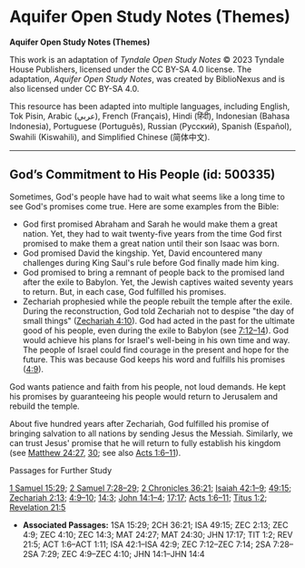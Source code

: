 # Aquifer Open Study Notes (Themes)

**Aquifer Open Study Notes (Themes)**

This work is an adaptation of *Tyndale Open Study Notes* © 2023 Tyndale House Publishers, licensed under the CC BY\-SA 4\.0 license. The adaptation, *Aquifer Open Study Notes*, was created by BiblioNexus and is also licensed under CC BY\-SA 4\.0\.

This resource has been adapted into multiple languages, including English, Tok Pisin, Arabic (عربي), French (Français), Hindi (हिंदी), Indonesian (Bahasa Indonesia), Portuguese (Português), Russian (Русский), Spanish (Español), Swahili (Kiswahili), and Simplified Chinese (简体中文).



--------------------------------

## God’s Commitment to His People (id: 500335)

Sometimes, God's people have had to wait what seems like a long time to see God's promises come true. Here are some examples from the Bible:

* God first promised Abraham and Sarah he would make them a great nation. Yet, they had to wait twenty\-five years from the time God first promised to make them a great nation until their son Isaac was born.
* God promised David the kingship. Yet, David encountered many challenges during King Saul's rule before God finally made him king.
* God promised to bring a remnant of people back to the promised land after the exile to Babylon. Yet, the Jewish captives waited seventy years to return. But, in each case, God fulfilled his promises.
* Zechariah prophesied while the people rebuilt the temple after the exile. During the reconstruction, God told Zechariah not to despise "the day of small things" ([Zechariah 4:10](https://ref.ly/Zech4:10)). God had acted in the past for the ultimate good of his people, even during the exile to Babylon (see [7:12–14](https://ref.ly/Zech7:12-Zech7:14)). God would achieve his plans for Israel's well\-being in his own time and way. The people of Israel could find courage in the present and hope for the future. This was because God keeps his word and fulfills his promises ([4:9](https://ref.ly/Zech4:9)).

God wants patience and faith from his people, not loud demands. He kept his promises by guaranteeing his people would return to Jerusalem and rebuild the temple. 

About five hundred years after Zechariah, God fulfilled his promise of bringing salvation to all nations by sending Jesus the Messiah. Similarly, we can trust Jesus' promise that he will return to fully establish his kingdom (see [Matthew 24:27](https://ref.ly/Matt24:27), [30](https://ref.ly/Matt24:30); see also [Acts 1:6–11](https://ref.ly/Acts1:6-Acts1:11)).

Passages for Further Study

[1 Samuel 15:29](https://ref.ly/1Sam15:29); [2 Samuel 7:28–29](https://ref.ly/2Sam7:28-2Sam7:29); [2 Chronicles 36:21](https://ref.ly/2Chr36:21); [Isaiah 42:1–9](https://ref.ly/Isa42:1-Isa42:9); [49:15](https://ref.ly/Isa49:15); [Zechariah 2:13](https://ref.ly/Zech2:13); [4:9–10](https://ref.ly/Zech4:9-Zech4:10); [14:3](https://ref.ly/Zech14:3); [John 14:1–4](https://ref.ly/John14:1-John14:4); [17:17](https://ref.ly/John17:17); [Acts 1:6–11](https://ref.ly/Acts1:6-Acts1:11); [Titus 1:2](https://ref.ly/Titus1:2); [Revelation 21:5](https://ref.ly/Rev21:5)

* **Associated Passages:** 1SA 15:29; 2CH 36:21; ISA 49:15; ZEC 2:13; ZEC 4:9; ZEC 4:10; ZEC 14:3; MAT 24:27; MAT 24:30; JHN 17:17; TIT 1:2; REV 21:5; ACT 1:6–ACT 1:11; ISA 42:1–ISA 42:9; ZEC 7:12–ZEC 7:14; 2SA 7:28–2SA 7:29; ZEC 4:9–ZEC 4:10; JHN 14:1–JHN 14:4

